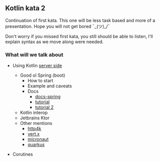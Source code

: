 ## Kotlin kata 2

Continuation of first kata. This one will be less task based and more of a presentation.
Hope you will not get bored ¯\_(ツ)_/¯

Don't worry if you missed first kata, you still should be able to listen, I'll explain syntax as we move along were needed.


### What will we talk about

- Using Kotlin [server side](https://kotlinlang.org/docs/server-overview.html#frameworks-for-server-side-development-with-kotlin)
  - Good ol Spring (boot)
    - How to start
    - Example and caveats
    - Docs
      - [docs-spring](https://docs.spring.io/spring-framework/docs/5.0.0.RELEASE/spring-framework-reference/kotlin.html#null-safety)  
      - [tutorial](https://spring.io/guides/tutorials/spring-boot-kotlin/)  
      - [tutorial 2](https://kotlinlang.org/docs/jvm-get-started-spring-boot.html)
  - Kotlin interop 
  - Jetbrains Ktor
  - Other mentions
    - [http4k](https://www.http4k.org/)
    - [vert.x](https://vertx.io/docs/vertx-core/kotlin/)
    - [micronaut](https://guides.micronaut.io/latest/creating-your-first-micronaut-app-maven-kotlin.html)
    - [quarkus](https://quarkus.io/guides/kotlin)

- Corutines
